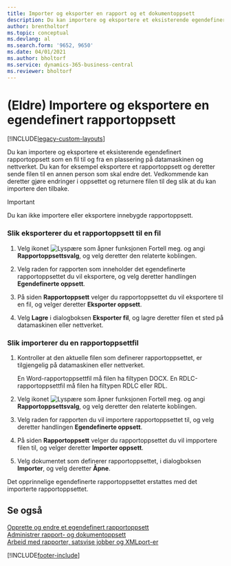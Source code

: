 ```yaml
---
title: Importer og eksporter en rapport og et dokumentoppsett
description: Du kan importere og eksportere et eksisterende egendefinert rapportoppsett som en fil til og fra en plassering på datamaskinen og nettverket.
author: brentholtorf
ms.topic: conceptual
ms.devlang: al
ms.search.form: '9652, 9650'
ms.date: 04/01/2021
ms.author: bholtorf
ms.service: dynamics-365-business-central
ms.reviewer: bholtorf
---
```

# <a name="legacy-import-and-export-custom-report-layouts"></a>(Eldre) Importere og eksportere en egendefinert rapportoppsett

[!INCLUDE[legacy-custom-layouts](includes/legacy-custom-layouts.md)]

Du kan importere og eksportere et eksisterende egendefinert rapportoppsett som en fil til og fra en plassering på datamaskinen og nettverket. Du kan for eksempel eksportere et rapportoppsett og deretter sende filen til en annen person som skal endre det. Vedkommende kan deretter gjøre endringer i oppsettet og returnere filen til deg slik at du kan importere den tilbake.  

> [!IMPORTANT]  
>  Du kan ikke importere eller eksportere innebygde rapportoppsett.  

### <a name="to-export-a-report-layout-to-a-file"></a>Slik eksporterer du et rapportoppsett til en fil

1.  Velg ikonet ![Lyspære som åpner funksjonen Fortell meg.](media/ui-search/search_small.png "Fortell hva du vil gjøre") og angi **Rapportoppsettsvalg**, og velg deretter den relaterte koblingen.  

2.  Velg raden for rapporten som inneholder det egendefinerte rapportoppsettet du vil eksportere, og velg deretter handlingen **Egendefinerte oppsett**.  

3.  På siden **Rapportoppsett** velger du rapportoppsettet du vil eksportere til en fil, og velger deretter **Eksporter oppsett**.  

4.  Velg **Lagre** i dialogboksen **Eksporter fil**, og lagre deretter filen et sted på datamaskinen eller nettverket.  

### <a name="to-import-a-report-layout-file"></a>Slik importerer du en rapportoppsettfil

1.  Kontroller at den aktuelle filen som definerer rapportoppsettet, er tilgjengelig på datamaskinen eller nettverket.  

     En Word-rapportoppsettfil må filen ha filtypen DOCX. En RDLC-rapportoppsettfil må filen ha filtypen RDLC eller RDL.  

2.  Velg ikonet ![Lyspære som åpner funksjonen Fortell meg.](media/ui-search/search_small.png "Fortell hva du vil gjøre") og angi **Rapportoppsettsvalg**, og velg deretter den relaterte koblingen.  

3.  Velg raden for rapporten du vil importere rapportoppsettet til, og velg deretter handlingen **Egendefinerte oppsett**.  

4.  På siden **Rapportoppsett** velger du rapportoppsettet du vil impportere filen til, og velger deretter **Importer oppsett**.  

5.  Velg dokumentet som definerer rapportoppsettet, i dialogboksen **Importer**, og velg deretter **Åpne**.  

 Det opprinnelige egendefinerte rapportoppsettet erstattes med det importerte rapportoppsettet.  

## <a name="see-also"></a>Se også

[Opprette og endre et egendefinert rapportoppsett](ui-how-create-custom-report-layout.md)   
[Administrer rapport- og dokumentoppsett](ui-manage-report-layouts.md)  
[Arbeid med rapporter, satsvise jobber og XMLport-er](ui-work-report.md)    


[!INCLUDE[footer-include](includes/footer-banner.md)]
